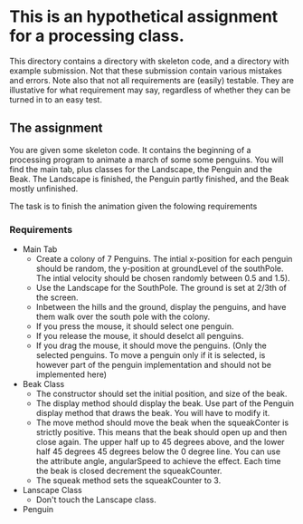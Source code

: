 # This is an hypothetical assignment for a processing class.

This directory contains a directory with skeleton code, and a directory with example submission. Not that these submission contain various mistakes and errors. Note also that not all requirements are (easily) testable. They are illustative for what requirement may say, regardless of whether they can be turned in to an easy test.


## The assignment

You are given some skeleton code. It contains the beginning of a processing program to animate a march of some some penguins. You will find the main tab, plus classes for the Landscape, the Penguin and the Beak. The Landscape is finished, the Penguin partly finished, and the Beak mostly unfinished. 

The task is to finish the animation given the folowing requirements

### Requirements
* Main Tab
  * Create a colony of 7 Penguins. The intial x-position for each penguin should be random, the y-position at groundLevel of the southPole. The intial velocity should be chosen randomly between 0.5 and 1.5).
  * Use the Landscape for the SouthPole. The ground is set at 2/3th of the screen.
  * Inbetween the hills and the ground, display the penguins, and have them walk over the south pole with the colony.
  * If you press the mouse, it should select one penguin.
  * If you release the mouse, it should deselct all penguins.
  * If you drag the mouse, it should move the penguins. (Only the selected penguins. To move a penguin only if it is selected, is however part of the penguin implementation and should not be implemented here)
* Beak Class
  * The constructor should set the initial position, and size of the beak.
  * The display method should display the beak. Use part of the Penguin display method that draws the beak. You will have to modify it.
  * The move method should move the beak when the squeakConter is strictly positive. This means that the beak should open up and then close again. The upper half up to 45 degrees above, and the lower half 45 degrees 45 degrees below the 0 degree line. You can use the attribute angle, angularSpeed to achieve the effect. Each time the beak is closed decrement the squeakCounter.
  * The squeak method sets the squeakCounter to 3.
* Lanscape Class
  * Don't touch the Lanscape class.
* Penguin



